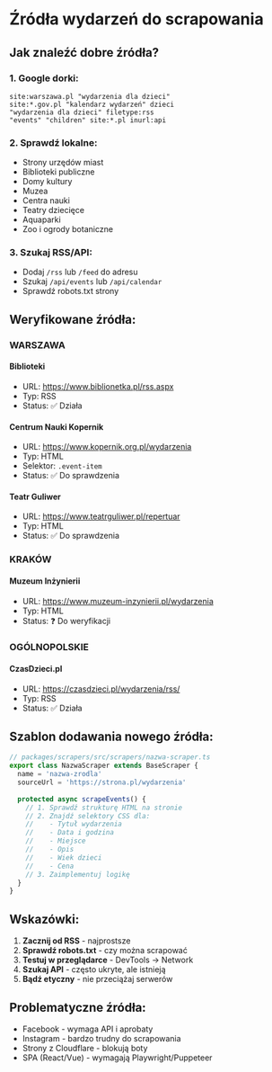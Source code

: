 # Źródła wydarzeń do scrapowania

## Jak znaleźć dobre źródła?

### 1. Google dorki:
```
site:warszawa.pl "wydarzenia dla dzieci"
site:*.gov.pl "kalendarz wydarzeń" dzieci
"wydarzenia dla dzieci" filetype:rss
"events" "children" site:*.pl inurl:api
```

### 2. Sprawdź lokalne:
- Strony urzędów miast
- Biblioteki publiczne
- Domy kultury
- Muzea
- Centra nauki
- Teatry dziecięce
- Aquaparki
- Zoo i ogrody botaniczne

### 3. Szukaj RSS/API:
- Dodaj `/rss` lub `/feed` do adresu
- Szukaj `/api/events` lub `/api/calendar`
- Sprawdź robots.txt strony

## Weryfikowane źródła:

### WARSZAWA

#### Biblioteki
- URL: https://www.biblionetka.pl/rss.aspx
- Typ: RSS
- Status: ✅ Działa

#### Centrum Nauki Kopernik
- URL: https://www.kopernik.org.pl/wydarzenia
- Typ: HTML
- Selektor: `.event-item`
- Status: ✅ Do sprawdzenia

#### Teatr Guliwer
- URL: https://www.teatrguliwer.pl/repertuar
- Typ: HTML
- Status: ✅ Do sprawdzenia

### KRAKÓW

#### Muzeum Inżynierii
- URL: https://www.muzeum-inzynierii.pl/wydarzenia
- Typ: HTML
- Status: ❓ Do weryfikacji

### OGÓLNOPOLSKIE

#### CzasDzieci.pl
- URL: https://czasdzieci.pl/wydarzenia/rss/
- Typ: RSS
- Status: ✅ Działa

## Szablon dodawania nowego źródła:

```typescript
// packages/scrapers/src/scrapers/nazwa-scraper.ts
export class NazwaScraper extends BaseScraper {
  name = 'nazwa-zrodla'
  sourceUrl = 'https://strona.pl/wydarzenia'
  
  protected async scrapeEvents() {
    // 1. Sprawdź strukturę HTML na stronie
    // 2. Znajdź selektory CSS dla:
    //    - Tytuł wydarzenia
    //    - Data i godzina
    //    - Miejsce
    //    - Opis
    //    - Wiek dzieci
    //    - Cena
    // 3. Zaimplementuj logikę
  }
}
```

## Wskazówki:

1. **Zacznij od RSS** - najprostsze
2. **Sprawdź robots.txt** - czy można scrapować
3. **Testuj w przeglądarce** - DevTools → Network
4. **Szukaj API** - często ukryte, ale istnieją
5. **Bądź etyczny** - nie przeciążaj serwerów

## Problematyczne źródła:

- Facebook - wymaga API i aprobaty
- Instagram - bardzo trudny do scrapowania
- Strony z Cloudflare - blokują boty
- SPA (React/Vue) - wymagają Playwright/Puppeteer
